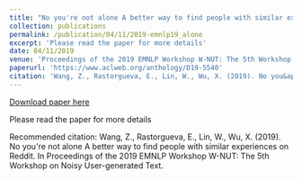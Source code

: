 ```yaml
---
title: "No you're not alone A better way to find people with similar experiences on Reddit"
collection: publications
permalink: /publication/04/11/2019-emnlp19_alone
excerpt: 'Please read the paper for more details'
date: 04/11/2019
venue: 'Proceedings of the 2019 EMNLP Workshop W-NUT: The 5th Workshop on Noisy User-generated Text'
paperurl: 'https://www.aclweb.org/anthology/D19-5540'
citation: 'Wang, Z., Rastorgueva, E., Lin, W., Wu, X. (2019). No you&apos;re not alone A better way to find people with similar experiences on Reddit. In Proceedings of the 2019 EMNLP Workshop W-NUT: The 5th Workshop on Noisy User-generated Text.'
---
```


<a href='https://www.aclweb.org/anthology/D19-5540'>Download paper here</a>

Please read the paper for more details

Recommended citation: Wang, Z., Rastorgueva, E., Lin, W., Wu, X. (2019). No you're not alone A better way to find people with similar experiences on Reddit. In Proceedings of the 2019 EMNLP Workshop W-NUT: The 5th Workshop on Noisy User-generated Text.